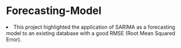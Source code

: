 # <b>Forecasting-Model</b>

<li> This project highlighted the application of SARIMA as a forecasting model to an existing database with a good RMSE (Root Mean Squared Error).
